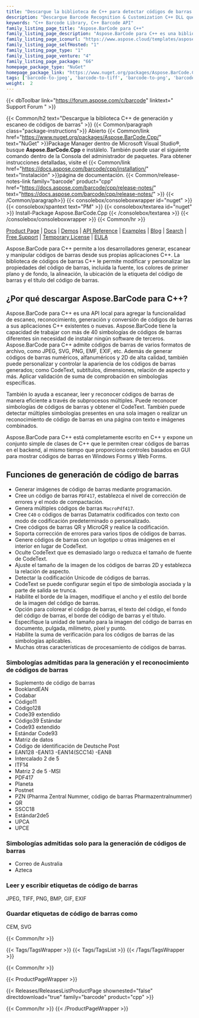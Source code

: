 ```yaml
---
title: "Descargue la biblioteca de C++ para detectar códigos de barras | API Aspose.BarCode"
description: "Descargue Barcode Recognition & Customization C++ DLL que le permite desarrollar y personalizar códigos de barras compatibles con simbologías de códigos de barras numéricos, alfanuméricos y 2D."
keywords: "C++ Barcode Library, C++ Barcode API"
family_listing_page_title: "Aspose.BarCode para C++"
family_listing_page_description: "Aspose.BarCode para C++ es una biblioteca robusta y confiable de generación y reconocimiento de códigos de barras, escrita en C++14, que permite a los desarrolladores agregar rápida y fácilmente la funcionalidad de generación y reconocimiento de códigos de barras a sus aplicaciones. Aspose.BarCode para C++ es compatible con los estándares de códigos de barras más establecidos y especificaciones de código de barras. Tiene la capacidad de exportar a múltiples formatos de imagen, incluidos: BMP, GIF, JPEG, PNG, TIFF y SVG."
family_listing_page_iconurl: "https://www.aspose.cloud/templates/aspose/App_Themes/V3/images/barcode/272x272/aspose_barcode-for-cpp-min.png"
family_listing_page_selfHosted: "1"
family_listing_page_type: "1"
family_listing_page_venture: "4"
family_listing_page_package: "66"
homepage_package_type: "NuGet"
homepage_package_link: "https://www.nuget.org/packages/Aspose.BarCode.Cpp"
tags: ['barcode-to-jpeg', 'barcode-to-tiff', 'barcode-to-png', 'barcode-to-bmp', 'barcode-to-gif', 'barcode-to-exif', 'barcode-to-emf', 'barcode-to-svg']
weight:  2
---
```


{{< dbToolbar link="https://forum.aspose.com/c/barcode" linktext=" Support Forum " >}}

{{< Common/h2 text="Descargue la biblioteca C++ de generación y escaneo de códigos de barras"  >}}
{{< Common/paragraph class="package-instructions">}}
Abierto
{{< Common/link href="https://www.nuget.org/packages/Aspose.BarCode.Cpp/" text="NuGet"  >}}Package Manager dentro de Microsoft Visual Studio®, busque <b>Aspose.BarCode.Cpp</b> e instálelo. También puede usar el siguiente comando dentro de la Consola del administrador de paquetes. Para obtener instrucciones detalladas, visite el
{{< Common/link href="https://docs.aspose.com/barcode/cpp/installation/" text="Instalación"  >}}página de documentación.
{{< Common/release-notes-link family="barcode" product="cpp" href="https://docs.aspose.com/barcode/cpp/release-notes/" text="https://docs.aspose.com/barcode/cpp/release-notes/"  >}}
{{< /Common/paragraph>}}
{{< consolebox/consoleboxwrapper id="nuget" >}}
       {{< consolebox/spantext text="PM" >}}
       {{< consolebox/textarea id="nuget" >}} Install-Package Aspose.BarCode.Cpp {{< /consolebox/textarea >}}
{{< /consolebox/consoleboxwrapper >}}
{{< Common/hr >}}

[Product Page](https://products.aspose.com/pdf/cpp/) | [Docs](https://docs.aspose.com/pdf/cpp/) | [Demos](https://products.aspose.app/pdf/family) | [API Reference](https://reference.aspose.com/pdf/cpp) | [Examples](https://github.com/aspose-pdf/Aspose.Pdf-for-C) | [Blog](https://blog.aspose.com/category/pdf/) | [Search](https://search.aspose.com/) | [Free Support](https://forum.aspose.com/c/pdf) | [Temporary License](https://purchase.aspose.com/temporary-license) | [EULA](https://about.aspose.com/legal/eula/)

Aspose.BarCode para C++ permite a los desarrolladores generar, escanear y manipular códigos de barras desde sus propias aplicaciones C++. La biblioteca de códigos de barras C++ le permite modificar y personalizar las propiedades del código de barras, incluida la fuente, los colores de primer plano y de fondo, la alineación, la ubicación de la etiqueta del código de barras y el título del código de barras.

## ¿Por qué descargar Aspose.BarCode para C++?

Aspose.BarCode para C++ es una API local para agregar la funcionalidad de escaneo, reconocimiento, generación y conversión de códigos de barras a sus aplicaciones C++ existentes o nuevas. Aspose.BarCode tiene la capacidad de trabajar con más de 40 simbologías de códigos de barras diferentes sin necesidad de instalar ningún software de terceros. Aspose.BarCode para C++ admite códigos de barras de varios formatos de archivo, como JPEG, SVG, PNG, EMF, EXIF, etc. Además de generar códigos de barras numéricos, alfanuméricos y 2D de alta calidad, también puede personalizar y controlar la apariencia de los códigos de barras generados; como CodeText, subtítulos, dimensiones, relación de aspecto y más. Aplicar validación de suma de comprobación en simbologías específicas.

También lo ayuda a escanear, leer y reconocer códigos de barras de manera eficiente a través de subprocesos múltiples. Puede reconocer simbologías de códigos de barras y obtener el CodeText. También puede detectar múltiples simbologías presentes en una sola imagen o realizar un reconocimiento de código de barras en una página con texto e imágenes combinados.

Aspose.BarCode para C++ está completamente escrito en C++ y expone un conjunto simple de clases de C++ que le permiten crear códigos de barras en el backend, al mismo tiempo que proporciona controles basados en GUI para mostrar códigos de barras en Windows Forms y Web Forms.

## Funciones de generación de código de barras

- Generar imágenes de código de barras mediante programación.
- Cree un código de barras `PDF417`, establezca el nivel de corrección de errores y el modo de compactación.
- Genera múltiples códigos de barras `MacroPdf417`.
- Cree `C40` o códigos de barras Datamatrix codificados con texto con modo de codificación predeterminado o personalizado.
- Cree códigos de barras QR y MicroQR y realice la codificación.
- Soporta corrección de errores para varios tipos de códigos de barras.
- Genere códigos de barras con un logotipo u otras imágenes en el interior en lugar de CodeText.
- Oculte CodeText que es demasiado largo o reduzca el tamaño de fuente de CodeText.
- Ajuste el tamaño de la imagen de los códigos de barras 2D y establezca la relación de aspecto.
- Detectar la codificación Unicode de códigos de barras.
- CodeText se puede configurar según el tipo de simbología asociada y la parte de salida se trunca.
- Habilite el borde de la imagen, modifique el ancho y el estilo del borde de la imagen del código de barras.
- Opción para colorear el código de barras, el texto del código, el fondo del código de barras, el borde del código de barras y el título.
- Especifique la unidad de tamaño para la imagen del código de barras en documento, pulgada, milímetro, píxel y punto.
- Habilite la suma de verificación para los códigos de barras de las simbologías aplicables.
- Muchas otras características de procesamiento de códigos de barras.

### Simbologías admitidas para la generación y el reconocimiento de códigos de barras

- Suplemento de código de barras
- BooklandEAN
- Codabar
- Código11
- Código128
- Code39 extendido
- Código39 Estándar
- Code93 extendido
- Estándar Code93
- Matriz de datos
- Código de identificación de Deutsche Post
- EAN128
-EAN13
-EAN14(SCC14)
-EAN8
- Intercalado 2 de 5
- ITF14
- Matriz 2 de 5
-MSI
- PDF417
- Planeta
- Postnet
- PZN (Pharma Zentral Nummer, código de barras Pharmazentralnummer)
- QR
- SSCC18
- Estándar2de5
- UPCA
- UPCE

### Simbologías admitidas solo para la generación de códigos de barras

- Correo de Australia
- Azteca

### Leer y escribir etiquetas de código de barras

JPEG, TIFF, PNG, BMP, GIF, EXIF

### Guardar etiquetas de código de barras como

CEM, SVG

{{< Common/hr >}}

{{< Tags/TagsWrapper >}}
 {{< Tags/TagsList >}}
{{< /Tags/TagsWrapper >}}

{{< Common/hr >}}

{{< ProductPageWrapper >}}
<!-- ReleasesListProductPage-->
   {{< Releases/ReleasesListProductPage shownested="false"  directdownload="true" family="barcode" product="cpp" >}}
<!-- /ReleasesListProductPage-->
{{< Common/hr >}}
{{< /ProductPageWrapper >}}


